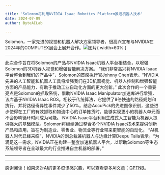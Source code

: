 ```yaml
---

title: 'Solomon将利用NVIDIA Isaac Robotics Platform推进机器人技术'
date: 2024-07-09
author: ByteAILab

---
```


Solomon，一家先进的视觉和机器人解决方案领导者，很高兴宣布与NVIDIA在2024年的COMPUTEX展会上展开合作。![图片](https://ai-techpark.com/wp-content/uploads/2024/07/Solomon-960x540.jpg){ width=60% }

---
此次合作旨在将Solomon的产品与NVIDIA Isaac机器人平台相结合，以增强Solomon的3D机器人视觉和增强智能解决方案。
“我们非常高兴将NVIDIA Isaac平台整合到我们的产品中”，Solomon的首席执行官Johnny Chen表示。“NVIDIA先进的人工智能和机器人工具将增强我们在3D机器视觉、机器人控制和增强智能方面的产品能力，有助于推动工业自动化方面的更大创新。”
此次合作的一个重要亮点是Solomon的抓取系统，借助NVIDIA Isaac Manipulator加速库进行增强，该库基于NVIDIA Isaac ROS。相较于传统算法，它提供了8倍快速的路径规划和执行，并将路径奇异性事件减少了50%。结合AccuPick的先进图像识别，这些进步使得在工厂的有效抓取和物流中心的订单拣货时，能够实现更小的机器人单元而不会影响循环时间成为可能。
NVIDIA Isaac平台利用生成式人工智能为机器人提供强大的基础模型。Solomon将继续通过整合多个NVIDIA Isaac技术来提供创新产品和应用，旨在为制造业、零售业、物流业等行业带来更智能的自动化。
“AI机器人时代已经来临”，NVIDIA的副总裁兼机器人与边缘计算Deepu Talla表示。“为满足这一需求，NVIDIA正在构建一整套加速机器人平台，以帮助Solomon等生态系统领导者在全球最大的行业推进自主机器的部署。”

---
---
感谢阅读！如果您对AI的更多资讯感兴趣，可以查看更多AI文章：[GPTNB](https://gptnb.com)。